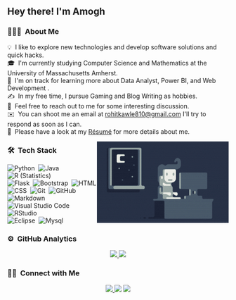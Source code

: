 <h2>Hey there! I'm Amogh</h2>

<!-- ## 👋 &nbsp;Hey there! I'm Aditya -->

### 👨🏻‍💻 &nbsp;About Me

💡 &nbsp;I like to explore new technologies and develop software solutions and quick hacks.\
🎓 &nbsp;I'm currently studying Computer Science and Mathematics at the University of Massachusetts Amherst.\
🌱 &nbsp;I'm on track for learning more about Data Analyst, Power BI, and Web Development .\
✍️ &nbsp;In my free time, I pursue Gaming and Blog Writing as hobbies.\
💬 &nbsp;Feel free to reach out to me for some interesting discussion.\
✉️ &nbsp;You can shoot me an email at rohitkawle810@gmail.com I'll try to respond as soon as I can.\
📄 &nbsp;Please have a look at my [Résumé](https://amogh9594.github.io/amoghkawleportfolio/) for more details about me. 

<img alt="Night Coding" src="https://raw.githubusercontent.com/AVS1508/AVS1508/master/assets/Night-Coding.gif" align="right"/>

### 🛠 &nbsp;Tech Stack

![Python](https://img.shields.io/badge/-Python-05122A?style=flat&logo=python)&nbsp;
![Java](https://img.shields.io/badge/-Java-05122A?style=flat&logo=Java&logoColor=FFA518)&nbsp;
![R (Statistics)](https://img.shields.io/badge/-R-05122A?style=flat&logo=R&logoColor=276DC3)\
![Flask](https://img.shields.io/badge/-Flask-05122A?style=flat&logo=flask)&nbsp;
![Bootstrap](https://img.shields.io/badge/-Bootstrap-05122A?style=flat&logo=bootstrap&logoColor=563D7C)&nbsp;
![HTML](https://img.shields.io/badge/-HTML-05122A?style=flat&logo=HTML5)\
![CSS](https://img.shields.io/badge/-CSS-05122A?style=flat&logo=CSS3&logoColor=1572B6)&nbsp;
![Git](https://img.shields.io/badge/-Git-05122A?style=flat&logo=git)&nbsp;
![GitHub](https://img.shields.io/badge/-GitHub-05122A?style=flat&logo=github)\
![Markdown](https://img.shields.io/badge/-Markdown-05122A?style=flat&logo=markdown)&nbsp;
![Visual Studio Code](https://img.shields.io/badge/-Visual%20Studio%20Code-05122A?style=flat&logo=visual-studio-code&logoColor=007ACC)&nbsp;
![RStudio](https://img.shields.io/badge/-RStudio-05122A?style=flat&logo=rstudio)\
![Eclipse](https://img.shields.io/badge/-Eclipse-05122A?style=flat&logo=eclipse-ide&logoColor=2C2255)&nbsp;
![Mysql](https://img.shields.io/badge/MySQL-00000F?style=for-the-badge&logo=mysql&logoColor=white)

### ⚙️ &nbsp;GitHub Analytics

<p align="center">
<a href="https://github.com/amogh9594">
  <img height="180em" src="https://github-readme-stats-eight-theta.vercel.app/api?username=amogh9594&show_icons=true&theme=algolia&include_all_commits=true&count_private=true"/>
  <img height="180em" src="https://github-readme-stats-eight-theta.vercel.app/api/top-langs/?username=amogh9594&layout=compact&langs_count=8&theme=algolia"/>
</a>
</p>

### 🤝🏻 &nbsp;Connect with Me

<p align="center">
<a href="https://amogh9594.github.io/amoghkawleportfolio/"><img src="https://img.shields.io/badge/-adityavsingh.com-3423A6?style=flat&logo=Google-Chrome&logoColor=white"/</a>
<a href="https://www.linkedin.com/in/amogh-kawle/"><img src="https://img.shields.io/badge/-Aditya%20Vikram%20Singh-0077B5?style=flat&logo=Linkedin&logoColor=white"/></a>
<a href="mailto:rohitkawle810@gmail.com"><img src="https://img.shields.io/badge/-avsingh@umass.edu-D14836?style=flat&logo=Gmail&logoColor=white"/></a>
</p>



<!---
amogh9594/amogh9594 is a ✨ special ✨ repository because its `README.md` (this file) appears on your GitHub profile.
You can click the Preview link to take a look at your changes.
--->
